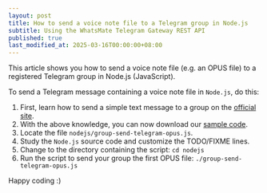 ```yaml
---
layout: post
title: How to send a voice note file to a Telegram group in Node.js
subtitle: Using the WhatsMate Telegram Gateway REST API
published: true
last_modified_at: 2025-03-16T00:00:00+08:00
---
```


This article shows you how to send a voice note file (e.g. an OPUS file) to a registered Telegram group in Node.js (JavaScript).



To send a Telegram message containing a voice note file in `Node.js`, do this:

1. First, learn how to send a simple text message to a group on the [official site](https://www.whatsmate.net/telegram-group-message-api.html). 
2. With the above knowledge, you can now download our [sample code](https://github.com/whatsmate/telegram-demos/archive/master.zip).
3. Locate the file `nodejs/group-send-telegram-opus.js`.  <script src="https://gist.github.com/whatsmate/a6b6c46cf6dbdf85f2a7d4405ebcfe7c.js"></script>
4. Study the `Node.js` source code and customize the TODO/FIXME lines.
5. Change to the directory containing the script: `cd nodejs`
6. Run the script to send your group the first OPUS file: `./group-send-telegram-opus.js`


Happy coding :) 


<br>

